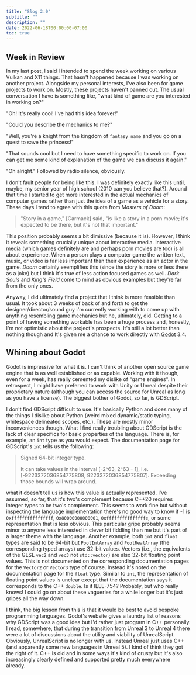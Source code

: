 ```yaml
---
title: "Slog 2.0"
subtitle: ""
description: ""
date: 2022-06-18T00:00:00-07:00
toc: true
---
```


## Week in Review

In my last post, I said I intended to spend the week working on various Vulkan and X11 things. That hasn't happened
because I was working on another project. Alongside my personal interests, I've also been for game projects to work on.
Mostly, these projects haven't panned out. The usual conversation I have is something like, "what kind of game
are you interested in working on?"

"Oh! It's really cool! I've had this idea forever!"

"Could you describe the mechanics to me?"

"Well, you're a knight from the kingdom of `fantasy_name` and you go on a quest to save the princess!"

"That sounds cool but I need to have something specific to work on. If you can get me some kind of explanation of the
game we can discuss it again."

"Oh alright." Followed by radio silence, obviously.

I don't fault people for being like this. I was definitely exactly like this until, maybe, my senior year of high
school (2010 can you believe that?). Around that time I started to get more interested in the actual mechanics of 
computer games rather than just the idea of a game as a vehicle for a story. These days I tend to agree with this
quote from *Masters of Doom*:

> "Story in a game," [Carmack] said, "is like a story in a porn movie; it's expected to be there, but it's not that
> important."

This position probably seems a bit dimissive (because it is). However, I think it reveals something crucially unique
about interactive media. Interactive media (which games definitely are and perhaps porn movies are too) is all about
experience. When a person plays a computer game the written text, music, or video is far less important than their 
experience as an actor in the game. *Doom* certainly exemplifies this (since the story is more or less there as a joke)
but I think it's true of less action focused games as well. *Dark Souls* and *King's Field* come to mind as obvious
examples but they're far from the only ones.

Anyway, I did ultimately find a project that I think is more feasible than usual. It took about 3 weeks of back of and
forth to get the designer/director/sound guy I'm currently working with to come up with anything resembling game
mechanics but he, ultimately, did. Getting to a point of having something workable has been a huge process and,
honestly, I'm not optimistic about the project's prospects. It's still a lot better than nothing though and It's
given me a chance to work directly with [Godot](https://godotengine.org/) 3.4.

## Whining about Godot

Godot is impressive for what it is. I can't think of another open source game engine that is as well established or as
capable. Working with it though, even for a week, has really cemented my dislike of "game engines". In retrospect, I
might have preferred to work with Unity or Unreal despite their proprietary nature (although you can access the source
for Unreal as long as you have a license). The biggest bother of Godot, so far, is GDScript.

I don't find GDScript difficult to use. It's basically Python and does many of the things I dislike about Python
(weird mixed dynamic/static typing, whitespace delineated scopes, etc.). These are mostly minor inconveniences though.
What I find really troubling about GDScript is the lack of clear specifics for basic properties of the language. There
is, for example, an `int` type as you would expect. The documentation page for GDScript's `int` tells us the following:

> Signed 64-bit integer type.
>
> It can take values in the interval [-2^63, 2^63 - 1], i.e. [-9223372036854775808, 9223372036854775807]. Exceeding those bounds will wrap around.

what it doesn't tell us is how this value is actually represented. I've assumed, so far, that it's two's complement
because C++20 requires integer types to be two's complement. This seems to work fine but without inspecting the
language implementation there's no good way to know if -1 is `0xffffffffffffffff`, `0x80000000000001`,
`0xfffffffffffffffe`, or some representation that is less obvious. This particular gripe probably seems minor to anyone
less interested in clever bit fiddling than me but it's part of a larger theme with the language. Another example, both
`int` and `float` types are said to be 64-bit but `PoolIntArray` and `PoolRealArray` (the corresponding typed arrays)
use 32-bit values. Vectors (i.e., the equivalents of the GLSL `vec2` and `vec3` not `std::vector`) are also 32-bit
floating point values. This is not documented on the corresponding documentation pages for the `Vector2` or `Vector3`
type of course. Instead it's noted on the documentation page for the `float` type. Similar to `int`, the
representation of floating point values is unclear except that the documentation says it corresponds to the C++
`double`. Is it IEEE-754? Probably, but who really knows! I could go on about these vagueries for a while longer but
it's just gripes all the way down.

I think, the big lesson from this is that it would be best to avoid bespoke programming languages. Godot's website
gives a laundry list of reasons why GDScript was a good idea but I'd rather just program in C++ personally. I read,
somewhere, that during the transition from Unreal 3 to Unreal 4 there were a lot of discussions about the utility and
viability of UnrealScript. Obviously, UnrealScript is no longer with us. Instead Unreal just uses C++ (and apparently
some new languages in Unreal 5). I kind of think they got the right of it. C++ is old and in some ways it's kind of
crusty but it's also increasingly clearly defined and supported pretty much everywhere already.
